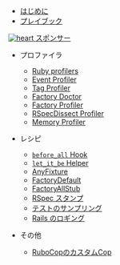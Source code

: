 <!-- markdownlint-disable -->

* [はじめに](/getting_started.md)
* [プレイブック](/playbook.md)
<a rel="noopener" href="https://github.com/sponsors/test-prof" class="sponsor-link" target="_blank">
  <img class='sponsor-badge' src='/assets/images/heart.svg' alt='heart' />
  <span>スポンサー</span>
</a>

* プロファイラ
  * [Ruby profilers](/profilers/ruby_profilers.md)
  * [Event Profiler](/profilers/event_prof.md)
  * [Tag Profiler](/profilers/tag_prof.md)
  * [Factory Doctor](/profilers/factory_doctor.md)
  * [Factory Profiler](/profilers/factory_prof.md)
  * [RSpecDissect Profiler](/profilers/rspec_dissect.md)
  * [Memory Profiler](/profilers/memory_prof.md)

* レシピ
  * [`before_all` Hook](/recipes/before_all.md)
  * [`let_it_be` Helper](/recipes/let_it_be.md)
  * [AnyFixture](/recipes/any_fixture.md)
  * [FactoryDefault](/recipes/factory_default.md)
  * [FactoryAllStub](/recipes/factory_all_stub.md)
  * [RSpec スタンプ](/recipes/rspec_stamp.md)
  * [テストのサンプリング](/recipes/tests_sampling.md)
  * [Rails のロギング](/recipes/logging.md)

* その他
  * [RuboCopのカスタムCop](/misc/rubocop.md)
